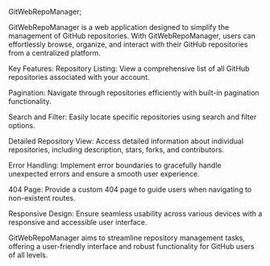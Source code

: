 GitWebRepoManager;

GitWebRepoManager is a web application designed to simplify the management of GitHub repositories. With GitWebRepoManager, users can effortlessly browse, organize, and interact with their GitHub repositories from a centralized platform.

Key Features:
Repository Listing: View a comprehensive list of all GitHub repositories associated with your account.

Pagination: Navigate through repositories efficiently with built-in pagination functionality.

Search and Filter: Easily locate specific repositories using search and filter options.

Detailed Repository View: Access detailed information about individual repositories, including description, stars, forks, and contributors.

Error Handling: Implement error boundaries to gracefully handle unexpected errors and ensure a smooth user experience.

404 Page: Provide a custom 404 page to guide users when navigating to non-existent routes.

Responsive Design: Ensure seamless usability across various devices with a responsive and accessible user interface.

GitWebRepoManager aims to streamline repository management tasks, offering a user-friendly interface and robust functionality for GitHub users of all levels.

